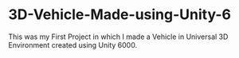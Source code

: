 # 3D-Vehicle-Made-using-Unity-6
This was my First Project in which I made a Vehicle in Universal 3D Environment created using Unity 6000.
